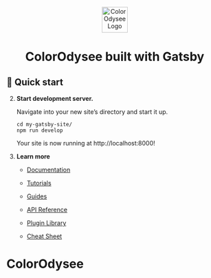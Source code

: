 <p align="center">
  <a href="https://colorodysee.com/">
    <img alt="ColorOdyseeLogo" src="https://colorodysee.com/static/colorodysee-logo-552bfb2524068f29c6bd1bdb43653240.webp" width="60" />
  </a>
</p>
<h1 align="center">
  ColorOdysee built with Gatsby
</h1>

## 🚀 Quick start


2.  **Start development server.**

    Navigate into your new site’s directory and start it up.

    ```shell
    cd my-gatsby-site/
    npm run develop
    ```

    Your site is now running at http://localhost:8000!


3.  **Learn more**

    - [Documentation](https://www.gatsbyjs.com/docs/?utm_source=starter&utm_medium=readme&utm_campaign=minimal-starter)

    - [Tutorials](https://www.gatsbyjs.com/tutorial/?utm_source=starter&utm_medium=readme&utm_campaign=minimal-starter)

    - [Guides](https://www.gatsbyjs.com/tutorial/?utm_source=starter&utm_medium=readme&utm_campaign=minimal-starter)

    - [API Reference](https://www.gatsbyjs.com/docs/api-reference/?utm_source=starter&utm_medium=readme&utm_campaign=minimal-starter)

    - [Plugin Library](https://www.gatsbyjs.com/plugins?utm_source=starter&utm_medium=readme&utm_campaign=minimal-starter)

    - [Cheat Sheet](https://www.gatsbyjs.com/docs/cheat-sheet/?utm_source=starter&utm_medium=readme&utm_campaign=minimal-starter)


# ColorOdysee
